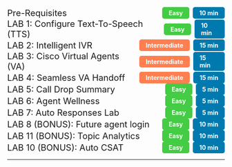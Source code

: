 <!-- ## Objectives -->

<!-- This Lab has been split into four parts. -->

<!-- 1. First part of this Lab **introduces** you to the **current Analyzer User Interface** as well as the **New Analyzer User Interface (Analyzer UX Refresh).**

   > Note: **Important to point out** that the New Analyzer User Interface is in **Early Access phase** and has access only to Historical Stock Reports.
   > {: .block-warning }

2. In the second part we will look how **key Contact Center personas (Administrators, Supervisors and Contact Center Analysts) can use Analyzer** to extract some key Contact Center KPIs and actionable insights around **Contact Center Operational Performance, Customer Experience and Agent Performance** using the various **Stock** reports and dashboards.
3. In the third part we will walk through how we can **create custom reports** to extract key Contact Center data insights.
4. Last chapter covers key data and reporting capabilities like the **export of reporting data, report scheduling and the available Data APIs** to extract the data. -->

<!-- # Table of Contents

# Virtual Agent Experience Lab Table of Contents -->

<details>
  <summary style="display: flex; justify-content: space-between; align-items: center;">
    <span style="font-size: 20px;">Pre-Requisites</span>
    <span style="display: flex; align-items: center;">
      <span style="background-color: #44cc44; color: white; padding: 5px 15px; font-weight: bold; border-radius: 5px; font-size: 14px;">Easy</span>&nbsp;&nbsp;
      <span style="background-color: #007AAE; color: white; padding: 5px 15px; font-weight: bold; border-radius: 5px; font-size: 14px;">10 min</span>
    </span>
  </summary>
  
  <table style="width: 100%; margin-top: 10px; border: 1px solid #ccc; border-collapse: collapse;">
    <thead>
      <tr style="background-color: #007AAE; color: white;">
        <th style="padding: 10px; text-align: left; border-bottom: 2px solid #005073;">Topic</th>
        <th style="padding: 10px; text-align: left; border-bottom: 2px solid #005073;">Type</th>
        <th style="padding: 10px; text-align: left; border-bottom: 2px solid #005073;">Link</th>
      </tr>
    </thead>
    <tbody>
      <tr style="background-color: #f9f9f9; color: #333;">
        <td style="padding: 10px; border: 1px solid #ddd;">Agent and Supervisor Experience Walk Through</td>
        <td style="padding: 10px; border: 1px solid #ddd;">Activity</td>
        <td style="padding: 10px; border: 1px solid #ddd;"><a href="../Labguide/PreRequisites/#agent-sup-login-process" style="color: #007AAE; text-decoration: none;">Go to section</a></td>
      </tr>
      <tr style="background-color: #f9f9f9; color: #333;">
        <td style="padding: 10px; border: 1px solid #ddd;">Flow Control Walk Through</td>
        <td style="padding: 10px; border: 1px solid #ddd;">Activity</td>
        <td style="padding: 10px; border: 1px solid #ddd;"><a href="../Labguide/PreRequisites/#analyzer-login-process" style="color: #007AAE; text-decoration: none;">Go to section</a></td>
      </tr>       
    </tbody>
  </table>
</details>

<style>
  /* Default (Light Mode) Styles */
  :root {
    --bg-color: #f5f7fa;         /* Light background for the page */
    --table-border-color: #ccc;  /* Light border */
    --header-bg-color: #007AAE;  /* Header background */
    --header-border-color: #005073; /* Darker header border */
    --header-text-color: white;   /* White text for header */
    --row-bg-color: #f9f9f9;      /* Light gray for row */
    --text-color: #333;           /* Dark text for light mode */
    --link-color: #007AAE;        /* Link color */
  }

  /* Dark Mode Styles */
  @media (prefers-color-scheme: dark) {
    :root {
      --bg-color: #2c2c2c;        /* Dark background for the page */
      --table-border-color: #555;  /* Darker border */
      --header-bg-color: #005073;  /* Darker header */
      --header-border-color: #333;  /* Darker header border */
      --header-text-color: white;   /* White text for header */
      --row-bg-color: #3b3b3b;     /* Darker row background */
      --text-color: #f5f5f5;       /* Light text for dark mode */
      --link-color: #66ccff;       /* Brighter link color */
    }
  }

  /* General styles for the details summary */
  details summary {
    cursor: pointer; /* Add a pointer cursor for better UX */
  }

  /* Link hover effect */
  a:hover {
    color: #33aaff; /* Hover effect for links */
  }
</style>

<!-- PART 1 -->

<details>
  <summary style="display: flex; justify-content: space-between; align-items: center;">
    <span style="font-size: 20px;">LAB 1: Configure Text-To-Speech (TTS)</span>
    <span style="display: flex; align-items: center;">
      <span style="background-color: #44cc44; color: white; padding: 5px 15px; font-weight: bold; border-radius: 5px; font-size: 14px;">Easy</span>&nbsp;&nbsp;
      <span style="background-color: #007AAE; color: white; padding: 5px 15px; font-weight: bold; border-radius: 5px; font-size: 14px;">10 min</span>
    </span>
  </summary>
  
  <table style="width: 100%; margin-top: 10px; border: 1px solid #ccc; border-collapse: collapse;">
    <thead>
      <tr style="background-color: #007AAE; color: white;">
        <th style="padding: 10px; text-align: left; border-bottom: 2px solid #005073;">Topic</th>
        <th style="padding: 10px; text-align: left; border-bottom: 2px solid #005073;">Type</th>
        <th style="padding: 10px; text-align: left; border-bottom: 2px solid #005073;">Link</th>
      </tr>
    </thead>
    <tbody>
      <tr style="background-color: #f9f9f9; color: #333;">
        <td style="padding: 10px; border: 1px solid #ddd;">1.1: Enable Text-To-Speech </td>
        <td style="padding: 10px; border: 1px solid #ddd;">Exploration</td>
        <td style="padding: 10px; border: 1px solid #ddd;"> <a href="../Labguide/Lab1/#11-analyzer-user-interface" style="color: #007AAE; text-decoration: none;">Go to section</a> </td>
      </tr>
      <tr style="background-color: #f9f9f9; color: #333;">
        <td style="padding: 10px; border: 1px solid #ddd;">1.2: Setup Flow wiht Text-To-Speech</td>
        <td style="padding: 10px; border: 1px solid #ddd;">Activity</td>
        <td style="padding: 10px; border: 1px solid #ddd;"><a href="../Labguide/Lab1/#12-new-analyzer-user-interface" style="color: #007AAE; text-decoration: none;">Go to section</a></td>
      </tr>
    </tbody>
  </table>
</details>

<style>
  /* Default (Light Mode) Styles */
  :root {
    --bg-color: #f5f7fa;         /* Light background for the page */
    --table-border-color: #ccc;  /* Light border */
    --header-bg-color: #007AAE;  /* Header background */
    --header-border-color: #005073; /* Darker header border */
    --header-text-color: white;   /* White text for header */
    --row-bg-color: #f9f9f9;      /* Light gray for row */
    --text-color: #333;           /* Dark text for light mode */
    --link-color: #007AAE;        /* Link color */
  }

  /* Dark Mode Styles */
  @media (prefers-color-scheme: dark) {
    :root {
      --bg-color: #2c2c2c;        /* Dark background for the page */
      --table-border-color: #555;  /* Darker border */
      --header-bg-color: #005073;  /* Darker header */
      --header-border-color: #333;  /* Darker header border */
      --header-text-color: white;   /* White text for header */
      --row-bg-color: #3b3b3b;     /* Darker row background */
      --text-color: #f5f5f5;       /* Light text for dark mode */
      --link-color: #66ccff;       /* Brighter link color */
    }
  }

  /* General styles for the details summary */
  details summary {
    cursor: pointer; /* Add a pointer cursor for better UX */
  }

  /* Link hover effect */
  a:hover {
    color: #33aaff; /* Hover effect for links */
  }
</style>


<!-- PART 2 -->

<details>
  <summary style="display: flex; justify-content: space-between; align-items: center;">
    <span style="font-size: 20px;">LAB 2: Intelligent IVR</span>
    <span style="display: flex; align-items: center;">
      <span style="background-color: #FF7F50; color: white; padding: 5px 15px; font-weight: bold; border-radius: 5px; font-size: 14px;">Intermediate</span>&nbsp;&nbsp;
      <span style="background-color: #007AAE; color: white; padding: 5px 15px; font-weight: bold; border-radius: 5px; font-size: 14px;">15 min</span>
    </span>
  </summary>
  
  <table style="width: 100%; margin-top: 10px; border: 1px solid #ccc; border-collapse: collapse;">
    <thead>
      <tr style="background-color: #007AAE; color: white;">
        <th style="padding: 10px; text-align: left; border-bottom: 2px solid #005073;">Topic</th>
        <th style="padding: 10px; text-align: left; border-bottom: 2px solid #005073;">Type</th>
        <th style="padding: 10px; text-align: left; border-bottom: 2px solid #005073;">Link</th>
      </tr>
    </thead>
    <tbody>
      <tr style="background-color: #f9f9f9; color: #333;">
        <td style="padding: 10px; border: 1px solid #ddd;">Setup guide for Intelligent IVR</td>
        <td style="padding: 10px; border: 1px solid #ddd;">Exploration</td>
        <td style="padding: 10px; border: 1px solid #ddd;"> <a href="../Labguide/Lab2/#2-intelligent-ivr" style="color: #007AAE; text-decoration: none;">Go to section</a> </td>
      </tr>      
    </tbody>
  </table>
</details>

<style>
  /* Default (Light Mode) Styles */
  :root {
    --bg-color: #f5f7fa;         /* Light background for the page */
    --table-border-color: #ccc;  /* Light border */
    --header-bg-color: #007AAE;  /* Header background */
    --header-border-color: #005073; /* Darker header border */
    --header-text-color: white;   /* White text for header */
    --row-bg-color: #f9f9f9;      /* Light gray for row */
    --text-color: #333;           /* Dark text for light mode */
    --link-color: #007AAE;        /* Link color */
  }

  /* Dark Mode Styles */
  @media (prefers-color-scheme: dark) {
    :root {
      --bg-color: #2c2c2c;        /* Dark background for the page */
      --table-border-color: #555;  /* Darker border */
      --header-bg-color: #005073;  /* Darker header */
      --header-border-color: #333;  /* Darker header border */
      --header-text-color: white;   /* White text for header */
      --row-bg-color: #3b3b3b;     /* Darker row background */
      --text-color: #f5f5f5;       /* Light text for dark mode */
      --link-color: #66ccff;       /* Brighter link color */
    }
  }

  /* General styles for the details summary */
  details summary {
    cursor: pointer; /* Add a pointer cursor for better UX */
  }

  /* Link hover effect */
  a:hover {
    color: #33aaff; /* Hover effect for links */
  }
</style>

<!-- PART 3 -->

<details>
  <summary style="display: flex; justify-content: space-between; align-items: center;">
    <span style="font-size: 20px;">LAB 3:  Cisco Virtual Agents (VA)</span>
    <span style="display: flex; align-items: center;">
      <span style="background-color: #FF7F50; color: white; padding: 5px 15px; font-weight: bold; border-radius: 5px; font-size: 14px;">Intermediate</span>&nbsp;&nbsp;
      <span style="background-color: #007AAE; color: white; padding: 5px 15px; font-weight: bold; border-radius: 5px; font-size: 14px;">15 min</span>
    </span>
  </summary>
  
  <table style="width: 100%; margin-top: 10px; border: 1px solid #ccc; border-collapse: collapse;">
    <thead>
      <tr style="background-color: #007AAE; color: white;">
        <th style="padding: 10px; text-align: left; border-bottom: 2px solid #005073;">Topic</th>
        <th style="padding: 10px; text-align: left; border-bottom: 2px solid #005073;">Type</th>
        <th style="padding: 10px; text-align: left; border-bottom: 2px solid #005073;">Link</th>
      </tr>
    </thead>
    <tbody>
      <tr style="background-color: #f9f9f9; color: #333;">
        <td style="padding: 10px; border: 1px solid #ddd;">3. Configure Virtual Agents</td>
        <td style="padding: 10px; border: 1px solid #ddd;">Configure</td>
        <td style="padding: 10px; border: 1px solid #ddd;"> <a href="../Labguide/Lab3/#3-configure-virtual-agents" style="color: #007AAE; text-decoration: none;">Go to section</a> </td>
      </tr>
    </tbody>
  </table>
</details>

<style>
  /* Default (Light Mode) Styles */
  :root {
    --bg-color: #f5f7fa;         /* Light background for the page */
    --table-border-color: #ccc;  /* Light border */
    --header-bg-color: #007AAE;  /* Header background */
    --header-border-color: #005073; /* Darker header border */
    --header-text-color: white;   /* White text for header */
    --row-bg-color: #f9f9f9;      /* Light gray for row */
    --text-color: #333;           /* Dark text for light mode */
    --link-color: #007AAE;        /* Link color */
  }

  /* Dark Mode Styles */
  @media (prefers-color-scheme: dark) {
    :root {
      --bg-color: #2c2c2c;        /* Dark background for the page */
      --table-border-color: #555;  /* Darker border */
      --header-bg-color: #005073;  /* Darker header */
      --header-border-color: #333;  /* Darker header border */
      --header-text-color: white;   /* White text for header */
      --row-bg-color: #3b3b3b;     /* Darker row background */
      --text-color: #f5f5f5;       /* Light text for dark mode */
      --link-color: #66ccff;       /* Brighter link color */
    }
  }

  /* General styles for the details summary */
  details summary {
    cursor: pointer; /* Add a pointer cursor for better UX */
  }

  /* Link hover effect */
  a:hover {
    color: #33aaff; /* Hover effect for links */
  }
</style>

<!-- PART 4 -->

<details>
  <summary style="display: flex; justify-content: space-between; align-items: center;">
    <span style="font-size: 20px;">LAB 4: Seamless VA Handoff</span>
    <span style="display: flex; align-items: center;">
      <span style="background-color: #FF7F50; color: white; padding: 5px 15px; font-weight: bold; border-radius: 5px; font-size: 14px;">Intermediate</span>&nbsp;&nbsp;
      <span style="background-color: #007AAE; color: white; padding: 5px 15px; font-weight: bold; border-radius: 5px; font-size: 14px;">15 min</span>
    </span>
  </summary>
  
  <table style="width: 100%; margin-top: 10px; border: 1px solid #ccc; border-collapse: collapse;">
    <thead>
      <tr style="background-color: #007AAE; color: white;">
        <th style="padding: 10px; text-align: left; border-bottom: 2px solid #005073;">Topic</th>
        <th style="padding: 10px; text-align: left; border-bottom: 2px solid #005073;">Type</th>
        <th style="padding: 10px; text-align: left; border-bottom: 2px solid #005073;">Link</th>
      </tr>
    </thead>
    <tbody>
      <tr style="background-color: #f9f9f9; color: #333;">
        <td style="padding: 10px; border: 1px solid #ddd;">4: Configure Intelligent Virtual Agent Handoffs</td>
        <td style="padding: 10px; border: 1px solid #ddd;">Configure</td>
        <td style="padding: 10px; border: 1px solid #ddd;"> <a href="../Labguide/Lab4/#4-configure-seemeless-virtual-agent-handoff" style="color: #007AAE; text-decoration: none;">Go to section</a> </td>
      </tr>       
    </tbody>
  </table>
</details>

<style>
  /* Default (Light Mode) Styles */
  :root {
    --bg-color: #f5f7fa;         /* Light background for the page */
    --table-border-color: #ccc;  /* Light border */
    --header-bg-color: #007AAE;  /* Header background */
    --header-border-color: #005073; /* Darker header border */
    --header-text-color: white;   /* White text for header */
    --row-bg-color: #f9f9f9;      /* Light gray for row */
    --text-color: #333;           /* Dark text for light mode */
    --link-color: #007AAE;        /* Link color */
  }

  /* Dark Mode Styles */
  @media (prefers-color-scheme: dark) {
    :root {
      --bg-color: #2c2c2c;        /* Dark background for the page */
      --table-border-color: #555;  /* Darker border */
      --header-bg-color: #005073;  /* Darker header */
      --header-border-color: #333;  /* Darker header border */
      --header-text-color: white;   /* White text for header */
      --row-bg-color: #3b3b3b;     /* Darker row background */
      --text-color: #f5f5f5;       /* Light text for dark mode */
      --link-color: #66ccff;       /* Brighter link color */
    }
  }

  /* General styles for the details summary */
  details summary {
    cursor: pointer; /* Add a pointer cursor for better UX */
  }

  /* Link hover effect */
  a:hover {
    color: #33aaff; /* Hover effect for links */
  }
</style>

<!-- PART 5 -->

<details>
  <summary style="display: flex; justify-content: space-between; align-items: center;">
    <span style="font-size: 20px;">LAB 5: Call Drop Summary</span>
    <span style="display: flex; align-items: center;">
      <span style="background-color: #44cc44; color: white; padding: 5px 15px; font-weight: bold; border-radius: 5px; font-size: 14px;">Easy</span>&nbsp;&nbsp;
      <span style="background-color: #007AAE; color: white; padding: 5px 15px; font-weight: bold; border-radius: 5px; font-size: 14px;">5 min</span>
    </span>
  </summary>
  
  <table style="width: 100%; margin-top: 10px; border: 1px solid #ccc; border-collapse: collapse;">
    <thead>
      <tr style="background-color: #007AAE; color: white;">
        <th style="padding: 10px; text-align: left; border-bottom: 2px solid #005073;">Topic</th>
        <th style="padding: 10px; text-align: left; border-bottom: 2px solid #005073;">Type</th>
        <th style="padding: 10px; text-align: left; border-bottom: 2px solid #005073;">Link</th>
      </tr>
    </thead>
    <tbody>
      <tr style="background-color: #f9f9f9; color: #333;">
        <td style="padding: 10px; border: 1px solid #ddd;">5: Configure Call Drop Summary?</td>
        <td style="padding: 10px; border: 1px solid #ddd;">Configure</td>
        <td style="padding: 10px; border: 1px solid #ddd;"> <a href="../Labguide/Lab5/#51-Call-Drop-Summary" style="color: #007AAE; text-decoration: none;">Go to section</a> </td>
      </tr>
    </tbody>
  </table>
</details>

<style>

  /* Default (Light Mode) Styles */
  :root {
    --bg-color: #f5f7fa;         /* Light background for the page */
    --table-border-color: #ccc;  /* Light border */
    --header-bg-color: #007AAE;  /* Header background */
    --header-border-color: #005073; /* Darker header border */
    --header-text-color: white;   /* White text for header */
    --row-bg-color: #f9f9f9;      /* Light gray for row */
    --text-color: #333;           /* Dark text for light mode */
    --link-color: #007AAE;        /* Link color */
  }

  /* Dark Mode Styles */
  @media (prefers-color-scheme: dark) {
    :root {
      --bg-color: #2c2c2c;        /* Dark background for the page */
      --table-border-color: #555;  /* Darker border */
      --header-bg-color: #005073;  /* Darker header */
      --header-border-color: #333;  /* Darker header border */
      --header-text-color: white;   /* White text for header */
      --row-bg-color: #3b3b3b;     /* Darker row background */
      --text-color: #f5f5f5;       /* Light text for dark mode */
      --link-color: #66ccff;       /* Brighter link color */
    }
  }

  /* General styles for the details summary */
  details summary {
    cursor: pointer; /* Add a pointer cursor for better UX */
  }

  /* Link hover effect */
  a:hover {
    color: #33aaff; /* Hover effect for links */
  }
</style>

<!-- PART 6 -->

<details>
  <summary style="display: flex; justify-content: space-between; align-items: center;">
    <span style="font-size: 20px;">LAB 6: Agent Wellness</span>
    <span style="display: flex; align-items: center;">
      <span style="background-color: #44cc44; color: white; padding: 5px 15px; font-weight: bold; border-radius: 5px; font-size: 14px;">Easy</span>&nbsp;&nbsp;
      <span style="background-color: #007AAE; color: white; padding: 5px 15px; font-weight: bold; border-radius: 5px; font-size: 14px;">5 min</span>
    </span>
  </summary>
  
  <table style="width: 100%; margin-top: 10px; border: 1px solid #ccc; border-collapse: collapse;">
    <thead>
      <tr style="background-color: #007AAE; color: white;">
        <th style="padding: 10px; text-align: left; border-bottom: 2px solid #005073;">Topic</th>
        <th style="padding: 10px; text-align: left; border-bottom: 2px solid #005073;">Type</th>
        <th style="padding: 10px; text-align: left; border-bottom: 2px solid #005073;">Link</th>
      </tr>
    </thead>
    <tbody>
      <tr style="background-color: #f9f9f9; color: #333;">
        <td style="padding: 10px; border: 1px solid #ddd;">6: Configure Agent Wellness</td>
        <td style="padding: 10px; border: 1px solid #ddd;">Configure</td>
        <td style="padding: 10px; border: 1px solid #ddd;"> <a href="../Labguide/Lab6/#6-Agent-Wellness" style="color: #007AAE; text-decoration: none;">Go to section</a> </td>
      </tr>
    </tbody>
  </table>
</details>

<style>
  
  /* Default (Light Mode) Styles */
  :root {
    --bg-color: #f5f7fa;         /* Light background for the page */
    --table-border-color: #ccc;  /* Light border */
    --header-bg-color: #007AAE;  /* Header background */
    --header-border-color: #005073; /* Darker header border */
    --header-text-color: white;   /* White text for header */
    --row-bg-color: #f9f9f9;      /* Light gray for row */
    --text-color: #333;           /* Dark text for light mode */
    --link-color: #007AAE;        /* Link color */
  }

  /* Dark Mode Styles */
  @media (prefers-color-scheme: dark) {
    :root {
      --bg-color: #2c2c2c;        /* Dark background for the page */
      --table-border-color: #555;  /* Darker border */
      --header-bg-color: #005073;  /* Darker header */
      --header-border-color: #333;  /* Darker header border */
      --header-text-color: white;   /* White text for header */
      --row-bg-color: #3b3b3b;     /* Darker row background */
      --text-color: #f5f5f5;       /* Light text for dark mode */
      --link-color: #66ccff;       /* Brighter link color */
    }
  }

  /* General styles for the details summary */
  details summary {
    cursor: pointer; /* Add a pointer cursor for better UX */
  }

  /* Link hover effect */
  a:hover {
    color: #33aaff; /* Hover effect for links */
  }
</style>

<!-- PART 7 -->

<details>
  <summary style="display: flex; justify-content: space-between; align-items: center;">
    <span style="font-size: 20px;">LAB 7: Auto Responses Lab</span>
    <span style="display: flex; align-items: center;">
      <span style="background-color: #44cc44; color: white; padding: 5px 15px; font-weight: bold; border-radius: 5px; font-size: 14px;">Easy</span>&nbsp;&nbsp;
      <span style="background-color: #007AAE; color: white; padding: 5px 15px; font-weight: bold; border-radius: 5px; font-size: 14px;">5 min</span>
    </span>
  </summary>
  
  <table style="width: 100%; margin-top: 10px; border: 1px solid #ccc; border-collapse: collapse;">
    <thead>
      <tr style="background-color: #007AAE; color: white;">
        <th style="padding: 10px; text-align: left; border-bottom: 2px solid #005073;">Topic</th>
        <th style="padding: 10px; text-align: left; border-bottom: 2px solid #005073;">Type</th>
        <th style="padding: 10px; text-align: left; border-bottom: 2px solid #005073;">Link</th>
      </tr>
    </thead>
    <tbody>
      <tr style="background-color: #f9f9f9; color: #333;">
        <td style="padding: 10px; border: 1px solid #ddd;">7.1: Log into Agent Desktop</td>
        <td style="padding: 10px; border: 1px solid #ddd;">Exploration</td>
        <td style="padding: 10px; border: 1px solid #ddd;"> <a href="../Labguide/Lab5" style="color: #007AAE; text-decoration: none;">Go to section</a> </td>
      </tr>
      <!-- <tr style="background-color: #f9f9f9; color: #333;">
        <td style="padding: 10px; border: 1px solid #ddd;">7.2: Simulation of Burnout Event</td>
        <td style="padding: 10px; border: 1px solid #ddd;">Activity</td>
        <td style="padding: 10px; border: 1px solid #ddd;"><a href="../ReportingExperience/#22-customer-experience-and-queue-performance" style="color: #007AAE; text-decoration: none;">Go to section</a></td>
      </tr> -->
      <!-- <tr style="background-color: #f9f9f9; color: #333;">
        <td style="padding: 10px; border: 1px solid #ddd;">7.3: Observe the Reset</td>
        <td style="padding: 10px; border: 1px solid #ddd;">Activity</td>
        <td style="padding: 10px; border: 1px solid #ddd;"><a href="../ReportingExperience/#22-customer-experience-and-queue-performance" style="color: #007AAE; text-decoration: none;">Go to section</a></td>
      </tr> -->       
    </tbody>
  </table>
</details>

<style>
  
  /* Default (Light Mode) Styles */
  :root {
    --bg-color: #f5f7fa;         /* Light background for the page */
    --table-border-color: #ccc;  /* Light border */
    --header-bg-color: #007AAE;  /* Header background */
    --header-border-color: #005073; /* Darker header border */
    --header-text-color: white;   /* White text for header */
    --row-bg-color: #f9f9f9;      /* Light gray for row */
    --text-color: #333;           /* Dark text for light mode */
    --link-color: #007AAE;        /* Link color */
  }

  /* Dark Mode Styles */
  @media (prefers-color-scheme: dark) {
    :root {
      --bg-color: #2c2c2c;        /* Dark background for the page */
      --table-border-color: #555;  /* Darker border */
      --header-bg-color: #005073;  /* Darker header */
      --header-border-color: #333;  /* Darker header border */
      --header-text-color: white;   /* White text for header */
      --row-bg-color: #3b3b3b;     /* Darker row background */
      --text-color: #f5f5f5;       /* Light text for dark mode */
      --link-color: #66ccff;       /* Brighter link color */
    }
  }

  /* General styles for the details summary */
  details summary {
    cursor: pointer; /* Add a pointer cursor for better UX */
  }

  /* Link hover effect */
  a:hover {
    color: #33aaff; /* Hover effect for links */
  }
</style>


<!-- PART 8 -->

<details>
  <summary style="display: flex; justify-content: space-between; align-items: center;">
    <span style="font-size: 20px;">LAB 8 (BONUS):  Future agent login</span>
    <span style="display: flex; align-items: center;">
      <span style="background-color: #44cc44; color: white; padding: 5px 15px; font-weight: bold; border-radius: 5px; font-size: 14px;">Easy</span>&nbsp;&nbsp;
      <span style="background-color: #007AAE; color: white; padding: 5px 15px; font-weight: bold; border-radius: 5px; font-size: 14px;">10 min</span>
    </span>
  </summary>
  
  <table style="width: 100%; margin-top: 10px; border: 1px solid #ccc; border-collapse: collapse;">
    <thead>
      <tr style="background-color: #007AAE; color: white;">
        <th style="padding: 10px; text-align: left; border-bottom: 2px solid #005073;">Topic</th>
        <th style="padding: 10px; text-align: left; border-bottom: 2px solid #005073;">Type</th>
        <th style="padding: 10px; text-align: left; border-bottom: 2px solid #005073;">Link</th>
      </tr>
    </thead>
    <tbody>
      <tr style="background-color: #f9f9f9; color: #333;">
        <td style="padding: 10px; border: 1px solid #ddd;">8.1: Place holder</td>
        <td style="padding: 10px; border: 1px solid #ddd;">Exploration</td>
        <td style="padding: 10px; border: 1px solid #ddd;"> <a href="../Labguide/Lab5" style="color: #007AAE; text-decoration: none;">Go to section</a> </td>
      </tr>
      <!-- <tr style="background-color: #f9f9f9; color: #333;">
        <td style="padding: 10px; border: 1px solid #ddd;">8.2 Place holder</td>
        <td style="padding: 10px; border: 1px solid #ddd;">Activity</td>
        <td style="padding: 10px; border: 1px solid #ddd;"><a href="../ReportingExperience/#22-customer-experience-and-queue-performance" style="color: #007AAE; text-decoration: none;">Go to section</a></td>
      </tr> -->
    </tbody>
  </table>
</details>

<style>
  
  /* Default (Light Mode) Styles */
  :root {
    --bg-color: #f5f7fa;         /* Light background for the page */
    --table-border-color: #ccc;  /* Light border */
    --header-bg-color: #007AAE;  /* Header background */
    --header-border-color: #005073; /* Darker header border */
    --header-text-color: white;   /* White text for header */
    --row-bg-color: #f9f9f9;      /* Light gray for row */
    --text-color: #333;           /* Dark text for light mode */
    --link-color: #007AAE;        /* Link color */
  }

  /* Dark Mode Styles */
  @media (prefers-color-scheme: dark) {
    :root {
      --bg-color: #2c2c2c;        /* Dark background for the page */
      --table-border-color: #555;  /* Darker border */
      --header-bg-color: #005073;  /* Darker header */
      --header-border-color: #333;  /* Darker header border */
      --header-text-color: white;   /* White text for header */
      --row-bg-color: #3b3b3b;     /* Darker row background */
      --text-color: #f5f5f5;       /* Light text for dark mode */
      --link-color: #66ccff;       /* Brighter link color */
    }
  }

  /* General styles for the details summary */
  details summary {
    cursor: pointer; /* Add a pointer cursor for better UX */
  }

  /* Link hover effect */
  a:hover {
    color: #33aaff; /* Hover effect for links */
  }
</style>


<!-- PART 9 -->

<details>
  <summary style="display: flex; justify-content: space-between; align-items: center;">
    <span style="font-size: 20px;">LAB 11 (BONUS): Topic Analytics</span>
    <span style="display: flex; align-items: center;">
      <span style="background-color: #44cc44; color: white; padding: 5px 15px; font-weight: bold; border-radius: 5px; font-size: 14px;">Easy</span>&nbsp;&nbsp;
      <span style="background-color: #007AAE; color: white; padding: 5px 15px; font-weight: bold; border-radius: 5px; font-size: 14px;">10 min</span>
    </span>
  </summary>
  
  <table style="width: 100%; margin-top: 10px; border: 1px solid #ccc; border-collapse: collapse;">
    <thead>
      <tr style="background-color: #007AAE; color: white;">
        <th style="padding: 10px; text-align: left; border-bottom: 2px solid #005073;">Topic</th>
        <th style="padding: 10px; text-align: left; border-bottom: 2px solid #005073;">Type</th>
        <th style="padding: 10px; text-align: left; border-bottom: 2px solid #005073;">Link</th>
      </tr>
    </thead>
    <tbody>
      <tr style="background-color: #f9f9f9; color: #333;">
        <td style="padding: 10px; border: 1px solid #ddd;">9 Explore Topic Analytics</td>
        <td style="padding: 10px; border: 1px solid #ddd;">Exploration</td>
        <td style="padding: 10px; border: 1px solid #ddd;"> <a href="../Labguide/Lab9/#11-Explore-Topic-Analytics" style="color: #007AAE; text-decoration: none;">Go to section</a> </td>
      </tr>
  </table>
</details>

<style>
  
  /* Default (Light Mode) Styles */
  :root {
    --bg-color: #f5f7fa;         /* Light background for the page */
    --table-border-color: #ccc;  /* Light border */
    --header-bg-color: #007AAE;  /* Header background */
    --header-border-color: #005073; /* Darker header border */
    --header-text-color: white;   /* White text for header */
    --row-bg-color: #f9f9f9;      /* Light gray for row */
    --text-color: #333;           /* Dark text for light mode */
    --link-color: #007AAE;        /* Link color */
  }

  /* Dark Mode Styles */
  @media (prefers-color-scheme: dark) {
    :root {
      --bg-color: #2c2c2c;        /* Dark background for the page */
      --table-border-color: #555;  /* Darker border */
      --header-bg-color: #005073;  /* Darker header */
      --header-border-color: #333;  /* Darker header border */
      --header-text-color: white;   /* White text for header */
      --row-bg-color: #3b3b3b;     /* Darker row background */
      --text-color: #f5f5f5;       /* Light text for dark mode */
      --link-color: #66ccff;       /* Brighter link color */
    }
  }

  /* General styles for the details summary */
  details summary {
    cursor: pointer; /* Add a pointer cursor for better UX */
  }

  /* Link hover effect */
  a:hover {
    color: #33aaff; /* Hover effect for links */
  }
</style>


<!-- PART 10 -->

<details>
  <summary style="display: flex; justify-content: space-between; align-items: center;">
    <span style="font-size: 20px;">LAB 10 (BONUS): Auto CSAT</span>
    <span style="display: flex; align-items: center;">
      <span style="background-color: #44cc44; color: white; padding: 5px 15px; font-weight: bold; border-radius: 5px; font-size: 14px;">Easy</span>&nbsp;&nbsp;
      <span style="background-color: #007AAE; color: white; padding: 5px 15px; font-weight: bold; border-radius: 5px; font-size: 14px;">10 min</span>
    </span>
  </summary>
  
  <table style="width: 100%; margin-top: 10px; border: 1px solid #ccc; border-collapse: collapse;">
    <thead>
      <tr style="background-color: #007AAE; color: white;">
        <th style="padding: 10px; text-align: left; border-bottom: 2px solid #005073;">Topic</th>
        <th style="padding: 10px; text-align: left; border-bottom: 2px solid #005073;">Type</th>
        <th style="padding: 10px; text-align: left; border-bottom: 2px solid #005073;">Link</th>
      </tr>
    </thead>
    <tbody>
      <tr style="background-color: #f9f9f9; color: #333;">
        <td style="padding: 10px; border: 1px solid #ddd;">10: Auto CSAT</td>
        <td style="padding: 10px; border: 1px solid #ddd;">Exploration</td>
        <td style="padding: 10px; border: 1px solid #ddd;"> <a href="../Labguide/Lab10" style="color: #007AAE; text-decoration: none;">Go to section</a> </td>
      </tr>
    </tbody>
  </table>
</details>

<style>
  
  /* Default (Light Mode) Styles */
  :root {
    --bg-color: #f5f7fa;         /* Light background for the page */
    --table-border-color: #ccc;  /* Light border */
    --header-bg-color: #007AAE;  /* Header background */
    --header-border-color: #005073; /* Darker header border */
    --header-text-color: white;   /* White text for header */
    --row-bg-color: #f9f9f9;      /* Light gray for row */
    --text-color: #333;           /* Dark text for light mode */
    --link-color: #007AAE;        /* Link color */
  }

  /* Dark Mode Styles */
  @media (prefers-color-scheme: dark) {
    :root {
      --bg-color: #2c2c2c;        /* Dark background for the page */
      --table-border-color: #555;  /* Darker border */
      --header-bg-color: #005073;  /* Darker header */
      --header-border-color: #333;  /* Darker header border */
      --header-text-color: white;   /* White text for header */
      --row-bg-color: #3b3b3b;     /* Darker row background */
      --text-color: #f5f5f5;       /* Light text for dark mode */
      --link-color: #66ccff;       /* Brighter link color */
    }
  }

  /* General styles for the details summary */
  details summary {
    cursor: pointer; /* Add a pointer cursor for better UX */
  }

  /* Link hover effect */
  a:hover {
    color: #33aaff; /* Hover effect for links */
  }
</style>
--------------------------------------------------
<!-- Backup

### [Pre-Requisites](./ReportingExperience.md/#pre-requisites)

| Topic                                                                                                                                             | Type        | Dificulty    | Time   |
| ------------------------------------------------------------------------------------------------------------------------------------------------- | ----------- | ------------ | ------ |
| [Multiple Logins with Browser Profiles](./ReportingExperience.md/#pre-requisites)                                                                                                                 | Activity    | EASY         | 5 min  |
| [Agent Login Walk Through](./ReportingExperience.md/#analyzer-login-process)                                                                                     | Activity    | EASY         | 5 min  |
| [Supervsior Login Walk Through](./ReportingExperience.md/#analyzer-login-process)                                                                                     | Activity    | EASY         | 5 min  |
| [Flow Conrtol Walk Through](./ReportingExperience.md/#analyzer-login-process)                                                                                     | Activity    | EASY         | 5 min  |

### [Part 1: Analyzer User Interface](./ReportingExperience.md/#part-1-webex-contact-center-analyzer-user-interface)

| Topic                                                                                                                                             | Type        | Dificulty    | Time   |
| ------------------------------------------------------------------------------------------------------------------------------------------------- | ----------- | ------------ | ------ |
| [1.1: Analyzer User Interface](./ReportingExperience.md/#11-analyzer-user-interface)                                                                                       | Exploration | EASY         |  5 min |
| [1.2: NEW Analyzer User Interface](./ReportingExperience.md/#12-new-analyzer-user-interface)                                                                               | Activity    | EASY         |  10 min|

### [Part 2: Analyzer Stock reports](./ReportingExperience.md/#part-2-contact-center-insights-with-new-analyzer-stock-reports)

| Topic                                                                                                                                             | Type        | Dificulty    | Time   |
| ------------------------------------------------------------------------------------------------------------------------------------------------- | ----------- | ------------ | ------ |
| [2: Set up Intelligent IVR](./lab2_ivr.md/#21-high-level-contact-center-performance-and-usage-insights)                     | Activity    | EASY         |        |


### [Part 3: Analyzer custom reports](./ReportingExperience.md/#part-3-bonus-contact-center-insights-with-analyzer-custom-reports-and-dashboards)

| Topic                                                                                                                                             | Type        | Dificulty    | Time   |
| ------------------------------------------------------------------------------------------------------------------------------------------------- | ----------- | ------------ | ------ |
| [3.1: Create Custom Realtime Agent Report](./ReportingExperience.md/#31-create-custom-realtime-agent-report)                                                               | Activity    | INTERMEDIATE |        |

### [Part 4: (BONUS) Data extraction and scheduling Capabilities](./ReportingExperience.md/#part-4-bonus-data-extraction-and-scheduling-capabilities)

| Topic                                                                                                                                             | Type        | Dificulty    | Time   |
| ------------------------------------------------------------------------------------------------------------------------------------------------- | ----------- | ------------ | ------ |
| [4.1: Export Data as Excel or CSV](./ReportingExperience.md/#41-export-data-as-excel-or-csv)                                                                               | Activity    | EASY         |        |
| [4.2: Visualization Scheduler](./ReportingExperience.md/#42-visualization-scheduler)                                                                                       | Activity    | EASY         |        |
| [4.3: Search APIs](./ReportingExperience.md/#43-search-apis)    -->
